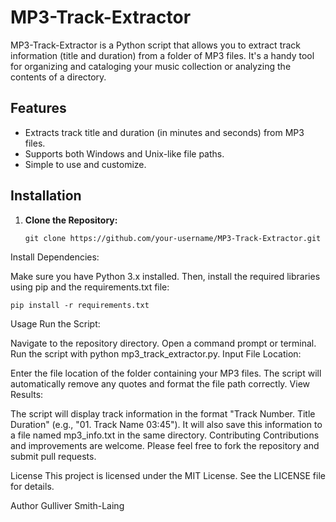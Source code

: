 # MP3-Track-Extractor

MP3-Track-Extractor is a Python script that allows you to extract track information (title and duration) from a folder of MP3 files. It's a handy tool for organizing and cataloging your music collection or analyzing the contents of a directory.

## Features

- Extracts track title and duration (in minutes and seconds) from MP3 files.
- Supports both Windows and Unix-like file paths.
- Simple to use and customize.

## Installation

1. **Clone the Repository:**

   ```
   git clone https://github.com/your-username/MP3-Track-Extractor.git
   ```
   
Install Dependencies:

Make sure you have Python 3.x installed. Then, install the required libraries using pip and the requirements.txt file:

```
pip install -r requirements.txt
```
Usage
Run the Script:

Navigate to the repository directory.
Open a command prompt or terminal.
Run the script with python mp3_track_extractor.py.
Input File Location:

Enter the file location of the folder containing your MP3 files.
The script will automatically remove any quotes and format the file path correctly.
View Results:

The script will display track information in the format "Track Number. Title Duration" (e.g., "01. Track Name 03:45").
It will also save this information to a file named mp3_info.txt in the same directory.
Contributing
Contributions and improvements are welcome. Please feel free to fork the repository and submit pull requests.

License
This project is licensed under the MIT License. See the LICENSE file for details.

Author
Gulliver Smith-Laing
